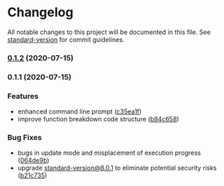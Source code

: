 # Changelog

All notable changes to this project will be documented in this file. See [standard-version](https://github.com/conventional-changelog/standard-version) for commit guidelines.

### [0.1.2](https://github.com/zhangyuhan2016/contenthash2version/compare/v0.1.1...v0.1.2) (2020-07-15)

### 0.1.1 (2020-07-15)


### Features

* enhanced command line prompt ([c35ea1f](https://github.com/zhangyuhan2016/contenthash2version/commit/c35ea1f1a085ac6f1603f3f1a160cfa1c3889fc2))
* improve function breakdown code structure ([b84c658](https://github.com/zhangyuhan2016/contenthash2version/commit/b84c658a4fe8f96fad7eb9d6cea3edab17b2bb65))


### Bug Fixes

* bugs in update mode and misplacement of execution progress ([064de9b](https://github.com/zhangyuhan2016/contenthash2version/commit/064de9b132d3aaa9001e84d519591d0939967051))
* upgrade standard-version@8.0.1 to eliminate potential security risks ([b21c735](https://github.com/zhangyuhan2016/contenthash2version/commit/b21c735fb5197ec9d79cf30b6412bfe329b595b8))
